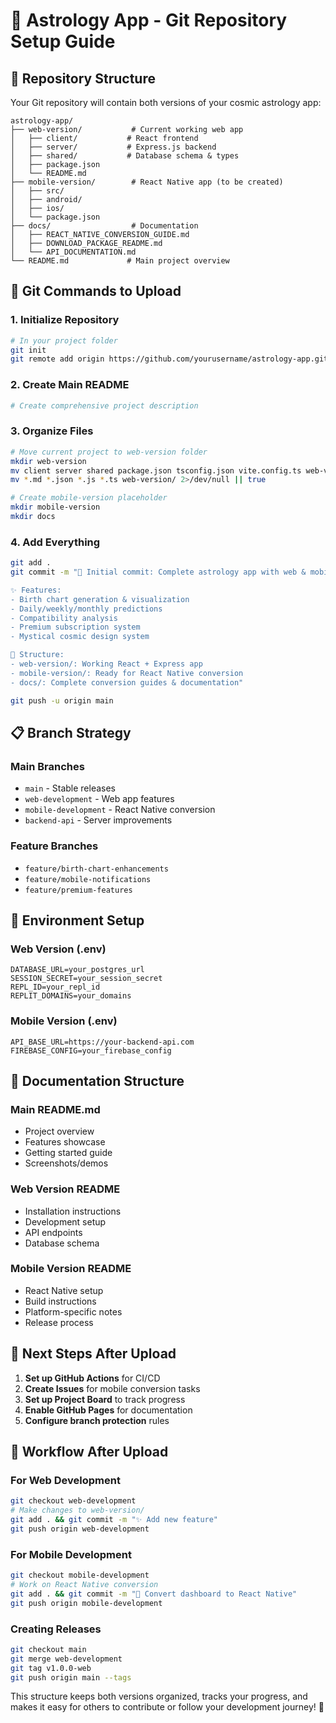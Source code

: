# 🌟 Astrology App - Git Repository Setup Guide

## 📂 Repository Structure

Your Git repository will contain both versions of your cosmic astrology app:

```
astrology-app/
├── web-version/           # Current working web app
│   ├── client/           # React frontend
│   ├── server/           # Express.js backend
│   ├── shared/           # Database schema & types
│   ├── package.json
│   └── README.md
├── mobile-version/        # React Native app (to be created)
│   ├── src/
│   ├── android/
│   ├── ios/
│   └── package.json
├── docs/                  # Documentation
│   ├── REACT_NATIVE_CONVERSION_GUIDE.md
│   ├── DOWNLOAD_PACKAGE_README.md
│   └── API_DOCUMENTATION.md
└── README.md             # Main project overview
```

## 🚀 Git Commands to Upload

### 1. Initialize Repository
```bash
# In your project folder
git init
git remote add origin https://github.com/yourusername/astrology-app.git
```

### 2. Create Main README
```bash
# Create comprehensive project description
```

### 3. Organize Files
```bash
# Move current project to web-version folder
mkdir web-version
mv client server shared package.json tsconfig.json vite.config.ts web-version/
mv *.md *.json *.js *.ts web-version/ 2>/dev/null || true

# Create mobile-version placeholder
mkdir mobile-version
mkdir docs
```

### 4. Add Everything
```bash
git add .
git commit -m "🌟 Initial commit: Complete astrology app with web & mobile versions

✨ Features:
- Birth chart generation & visualization
- Daily/weekly/monthly predictions
- Compatibility analysis
- Premium subscription system
- Mystical cosmic design system

📁 Structure:
- web-version/: Working React + Express app
- mobile-version/: Ready for React Native conversion
- docs/: Complete conversion guides & documentation"

git push -u origin main
```

## 📋 Branch Strategy

### Main Branches
- `main` - Stable releases
- `web-development` - Web app features
- `mobile-development` - React Native conversion
- `backend-api` - Server improvements

### Feature Branches
- `feature/birth-chart-enhancements`
- `feature/mobile-notifications`
- `feature/premium-features`

## 🔐 Environment Setup

### Web Version (.env)
```
DATABASE_URL=your_postgres_url
SESSION_SECRET=your_session_secret
REPL_ID=your_repl_id
REPLIT_DOMAINS=your_domains
```

### Mobile Version (.env)
```
API_BASE_URL=https://your-backend-api.com
FIREBASE_CONFIG=your_firebase_config
```

## 📖 Documentation Structure

### Main README.md
- Project overview
- Features showcase
- Getting started guide
- Screenshots/demos

### Web Version README
- Installation instructions
- Development setup
- API endpoints
- Database schema

### Mobile Version README
- React Native setup
- Build instructions
- Platform-specific notes
- Release process

## 🎯 Next Steps After Upload

1. **Set up GitHub Actions** for CI/CD
2. **Create Issues** for mobile conversion tasks
3. **Set up Project Board** to track progress
4. **Enable GitHub Pages** for documentation
5. **Configure branch protection** rules

## 🔄 Workflow After Upload

### For Web Development
```bash
git checkout web-development
# Make changes to web-version/
git add . && git commit -m "✨ Add new feature"
git push origin web-development
```

### For Mobile Development
```bash
git checkout mobile-development
# Work on React Native conversion
git add . && git commit -m "📱 Convert dashboard to React Native"
git push origin mobile-development
```

### Creating Releases
```bash
git checkout main
git merge web-development
git tag v1.0.0-web
git push origin main --tags
```

This structure keeps both versions organized, tracks your progress, and makes it easy for others to contribute or follow your development journey! 🌟